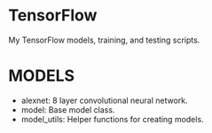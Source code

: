 # TensorFlow
My TensorFlow models, training, and testing scripts.

# MODELS
  - alexnet: 8 layer convolutional neural network.
  - model: Base model class.
  - model_utils: Helper functions for creating models.
